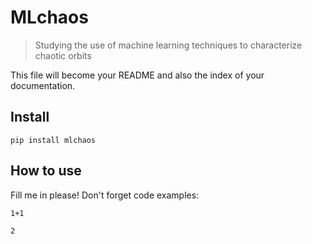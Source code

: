 # MLchaos
> Studying the use of machine learning techniques to characterize chaotic orbits


This file will become your README and also the index of your documentation.

## Install

`pip install mlchaos`

## How to use

Fill me in please! Don't forget code examples:

```
1+1
```




    2


